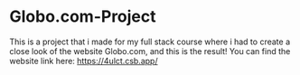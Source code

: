 # Globo.com-Project
This is a project that i made for my full stack course where i had to create a close look of the website Globo.com, and this is the result! 
You can find the website link here: https://4ulct.csb.app/
